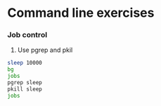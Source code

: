 # Command line exercises

### Job control
1. Use pgrep and pkil
```bash
sleep 10000
bg
jobs
pgrep sleep
pkill sleep
jobs
```
